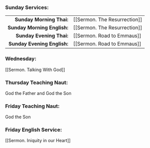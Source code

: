 ### Sunday Services:
| | |
| --:|:-- |
| **Sunday Morning Thai:**    | [[Sermon. The Resurrection]]
| **Sunday Morning English:** | [[Sermon. The Resurrection]]
| **Sunday Evening Thai:**    | [[Sermon. Road to Emmaus]]
| **Sunday Evening English:** | [[Sermon. Road to Emmaus]]
### Wednesday:
[[Sermon. Talking With God]]
### Thursday Teaching Naut:
God the Father and God the Son
### Friday Teaching Naut:
God the Son
### Friday English Service:
[[Sermon. Iniquity in our Heart]]